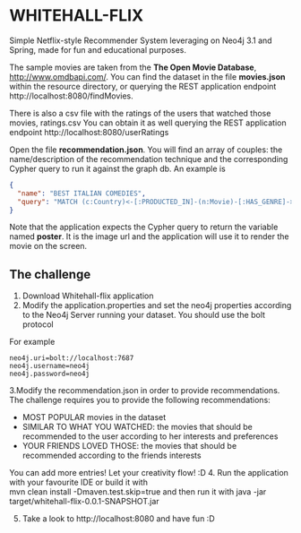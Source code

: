 # WHITEHALL-FLIX
Simple Netflix-style Recommender System leveraging on Neo4j 3.1 
and Spring, made for fun and educational purposes.  

The sample movies are taken from the **The Open Movie Database**,  http://www.omdbapi.com/.
You can find the dataset in the file **movies.json** within the
resource directory, or querying the REST application endpoint http://localhost:8080/findMovies.

There is also a csv file with the ratings of the users that watched those movies, ratings.csv
 You can obtain it as well querying the REST application endpoint http://localhost:8080/userRatings

 
Open the file <b>recommendation.json</b>. You will find an 
array of couples: the name/description of the recommendation technique and the corresponding Cypher 
query to run it against the graph db.
An example is 
```json
{
  "name": "BEST ITALIAN COMEDIES",
  "query": "MATCH (c:Country)<-[:PRODUCTED_IN]-(n:Movie)-[:HAS_GENRE]->(g:Genre) where g.name = 'Comedy' and c.name = 'Italy' RETURN n.poster as poster LIMIT 25"
}
```

Note that the application expects the Cypher query to return the variable named **poster**.
It is the image url and the application will use it to render the movie on the screen.

## The challenge ##
1. Download Whitehall-flix application
2. Modify the application.properties and set the neo4j properties according
to the Neo4j Server running your dataset. You should use the bolt protocol

For example  
```
neo4j.uri=bolt://localhost:7687  
neo4j.username=neo4j  
neo4j.password=neo4j  
```
3.Modify the recommendation.json in order to provide recommendations.
The challenge requires you to provide the following recommendations:  
* MOST POPULAR movies in the dataset  
*  SIMILAR TO WHAT YOU WATCHED: the movies that should be recommended to the user
according to her interests and preferences   
* YOUR FRIENDS LOVED THOSE: the movies that should be recommended according to the
 friends interests  
 
 You can add more entries! Let your creativity flow! :D
4. Run the application with your favourite IDE or build it with   
mvn clean install -Dmaven.test.skip=true and then run it with
java -jar target/whitehall-flix-0.0.1-SNAPSHOT.jar

5. Take a look to http://localhost:8080 and have fun :D